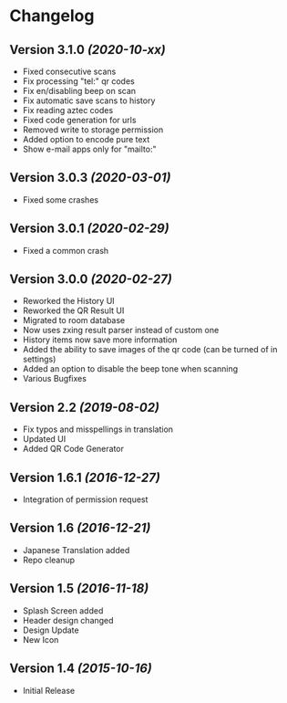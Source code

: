 Changelog
==========


Version 3.1.0 *(2020-10-xx)*
----------------------------

* Fixed consecutive scans
* Fix processing "tel:" qr codes
* Fix en/disabling beep on scan
* Fix automatic save scans to history
* Fix reading aztec codes
* Fixed code generation for urls
* Removed write to storage permission
* Added option to encode pure text
* Show e-mail apps only for "mailto:"

Version 3.0.3 *(2020-03-01)*
----------------------------

* Fixed some crashes

Version 3.0.1 *(2020-02-29)*
----------------------------

* Fixed a common crash

Version 3.0.0 *(2020-02-27)*
----------------------------

 * Reworked the History UI
 * Reworked the QR Result UI
 * Migrated to room database
 * Now uses zxing result parser instead of custom one
 * History items now save more information
 * Added the ability to save images of the qr code (can be turned of in settings)
 * Added an option to disable the beep tone when scanning
 * Various Bugfixes

Version 2.2 *(2019-08-02)*
----------------------------

 * Fix typos and misspellings in translation
 * Updated UI
 * Added QR Code Generator

Version 1.6.1 *(2016-12-27)*
----------------------------

 * Integration of permission request

Version 1.6 *(2016-12-21)*
----------------------------

 * Japanese Translation added
 * Repo cleanup

Version 1.5 *(2016-11-18)*
----------------------------

 * Splash Screen added
 * Header design changed
 * Design Update
 * New Icon

Version 1.4 *(2015-10-16)*
----------------------------

 * Initial Release
